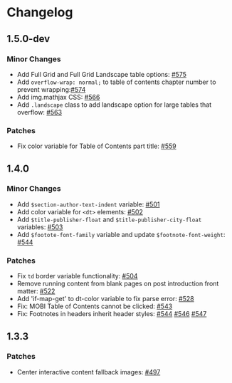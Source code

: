 # Changelog

## 1.5.0-dev

### Minor Changes

- Add Full Grid and Full Grid Landscape table options: [#575](https://github.com/pressbooks/pressbooks-book/pull/575)
- Add `overflow-wrap: normal;` to table of contents chapter number to prevent wrapping:[#574](https://github.com/pressbooks/pressbooks-book/pull/574)
- Add img.mathjax CSS: [#566](https://github.com/pressbooks/pressbooks-book/pull/566)
- Add `.landscape` class to add landscape option for large tables that overflow: [#563](https://github.com/pressbooks/pressbooks-book/pull/563)

### Patches
- Fix color variable for Table of Contents part title: [#559](https://github.com/pressbooks/pressbooks-book/pull/559)

## 1.4.0

### Minor Changes

- Add `$section-author-text-indent` variable: [#501](https://github.com/pressbooks/pressbooks-book/pull/501)
- Add color variable for `<dt>` elements: [#502](https://github.com/pressbooks/pressbooks-book/pull/502)
- Add `$title-publisher-float` and `$title-publisher-city-float` variables: [#503](https://github.com/pressbooks/pressbooks-book/pull/503)
- Add `$footote-font-family` variable and update `$footnote-font-weight`: [#544](https://github.com/pressbooks/pressbooks-book/pull/544)

### Patches

- Fix `td` border variable functionality: [#504](https://github.com/pressbooks/pressbooks-book/pull/504)
- Remove running content from blank pages on post introduction front matter: [#522](https://github.com/pressbooks/pressbooks-book/pull/522)
- Add 'if-map-get' to dt-color variable to fix parse error: [#528](https://github.com/pressbooks/pressbooks-book/pull/528)
- Fix: MOBI Table of Contents cannot be clicked: [#543](https://github.com/pressbooks/pressbooks-book/pull/543)
- Fix: Footnotes in headers inherit header styles: [#544](https://github.com/pressbooks/pressbooks-book/pull/544) [#546](https://github.com/pressbooks/pressbooks-book/pull/546) [#547](https://github.com/pressbooks/pressbooks-book/pull/547)

## 1.3.3

### Patches

- Center interactive content fallback images: [#497](https://github.com/pressbooks/pressbooks-book/pull/497)
